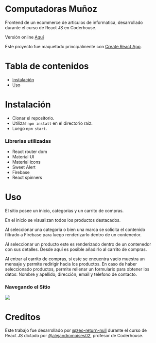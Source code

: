 # Computadoras Muñoz

Frontend de un ecommerce de articulos de informatica, desarrollado durante el curso de React JS en Coderhouse. 

Versión online [Aquí](https://computadorasmunoz.vercel.app/)

Este proyecto fue maquetado principalmente con [Create React App](https://github.com/facebook/create-react-app). 

# Tabla de contenidos

- [Instalación](#Instalación)
- [Uso](#Uso)


# Instalación 

- Clonar el repositorio.
- Utilizar `npm install` en el directorio raiz.
- Luego `npm start`.

### Librerias utilizadas

- React router dom
- Material UI 
- Material icons
- Sweet Alert
- Firebase
- React spinners

# Uso

El sitio posee un inicio, categorias y un carrito de compras. 

En el inicio se visualizan todos los productos destacados. 

Al seleccionar una categoria o bien una marca se solicita el contenido filtrado a Firebase para luego renderizarlo dentro de un contenedor. 

Al seleccionar un producto este es renderizado dentro de un contenedor con sus detalles. Desde aquí es posible añadirlo al carrito de compras.

Al entrar al carrito de compras, si este se encuentra vacio muestra un mensaje y permite redirigir hacia los productos. 
En caso de haber seleccionado productos, permite rellenar un formulario para obtener los datos: Nombre y apellido, dirección, email y telefono de contacto.

### Navegando el Sitio

![](src/assets/Navegacion.gif)

# Creditos

Este trabajo fue desarrollado por [@zeo-return-null](https://github.com/zeo-return-null) durante el curso de React JS dictado por [@alejandromoises02](https://github.com/alejandromoises02), profesor de Coderhouse.
